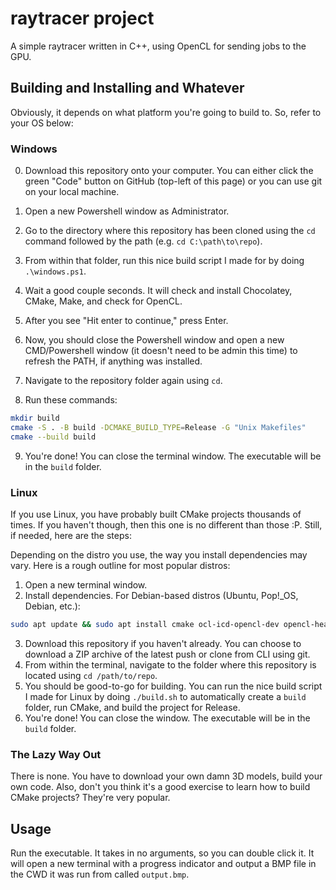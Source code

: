 # raytracer project

A simple raytracer written in C++, using OpenCL for sending jobs to the GPU.

## Building and Installing and Whatever

Obviously, it depends on what platform you're going to build to. So, refer to your OS below:

### Windows

0. Download this repository onto your computer. You can either click the green "Code" button on GitHub (top-left of this page) or you can use git on your local machine.

1. Open a new Powershell window as Administrator.
2. Go to the directory where this repository has been cloned using the `cd` command followed by the path (e.g. `cd C:\path\to\repo`).
3. From within that folder, run this nice build script I made for by doing `.\windows.ps1`.
4. Wait a good couple seconds. It will check and install Chocolatey, CMake, Make, and check for OpenCL.
5. After you see "Hit enter to continue," press Enter.
6. Now, you should close the Powershell window and open a new CMD/Powershell window (it doesn't need to be admin this time) to refresh the PATH, if anything was installed.
7. Navigate to the repository folder again using `cd`.
8. Run these commands:

```sh
mkdir build
cmake -S . -B build -DCMAKE_BUILD_TYPE=Release -G "Unix Makefiles"
cmake --build build
```

9. You're done! You can close the terminal window. The executable will be in the `build` folder.

### Linux

If you use Linux, you have probably built CMake projects thousands of times. If you haven't though, then this one is no different than those :P. Still, if needed, here are the steps:

Depending on the distro you use, the way you install dependencies may vary. Here is a rough outline for most popular distros:

1. Open a new terminal window.
2. Install dependencies.
   For Debian-based distros (Ubuntu, Pop!_OS, Debian, etc.):

```sh
sudo apt update && sudo apt install cmake ocl-icd-opencl-dev opencl-headers build-essential git
```

3. Download this repository if you haven't already. You can choose to download a ZIP archive of the latest push or clone from CLI using git.
4. From within the terminal, navigate to the folder where this repository is located using `cd /path/to/repo`.
5. You should be good-to-go for building. You can run the nice build script I made for Linux by doing `./build.sh` to automatically create a `build` folder, run CMake, and build the project for Release.
6. You're done! You can close the window. The executable will be in the `build` folder.

### The Lazy Way Out

There is none. You have to download your own damn 3D models, build your own code. Also, don't you think it's a good exercise to learn how to build CMake projects? They're very popular.

## Usage

Run the executable. It takes in no arguments, so you can double click it. It will open a new terminal with a progress indicator and output a BMP file in the CWD it was run from called `output.bmp`.
